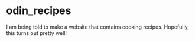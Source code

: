 # odin_recipes
I am being told to make a website that contains cooking recipes.
Hopefully, this turns out pretty well!